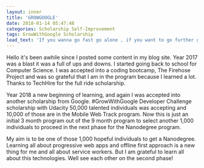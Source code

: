 ```yaml
---
layout: inner
title: 'GROWGOOGLE'
date: 2018-01-14 05:47:48
categories: Scholarship Self-Improvement
tags: GrowWithGoogle Scholarship
lead_text: 'If you wanna go fast go alone , if you want to go further go with a team.'
---
```


Hello it's been awhile since I posted some content in my blog site. Year 2017 was a blast it was a full of ups and downs. I started going back to school for Computer Science. I was accepted into a coding bootcamp, The Firehose Project and was so grateful that I am in the program because I learned a lot. Thanks to TechHire for the full ride scholarship.

Year 2018 a new beginning of learning, and again I was accepted into another scholarship from Google. #GrowWithGoogle Developer Challenge scholarship with Udacity 50,000 talented individuals was accepting and 10,000 of those are in the Mobile Web Track program. Now this is just an initial 3 month program out of the 9 month program to select another 1,000 individuals to proceed in the next phase for the Nanodegree program.

My aim is to be one of those 1,000 hopeful individuals to get a Nanodegree. Learning all about progressive web apps and offline first approach is a new thing for me and all about service workers. But I am grateful to learn all about this technologies. Well see each other on the second phase!
